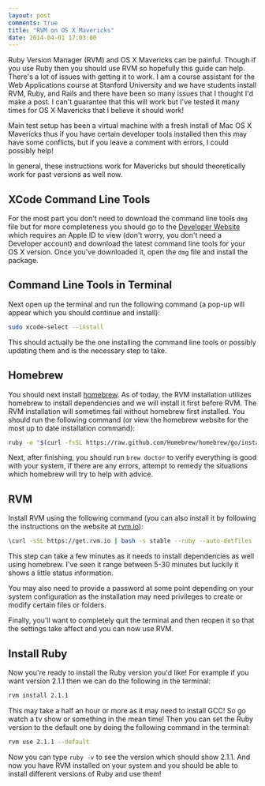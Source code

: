```yaml
---
layout: post
comments: true
title: "RVM on OS X Mavericks"
date: 2014-04-01 17:03:00
---
```


Ruby Version Manager (RVM) and OS X Mavericks can be painful. Though if you use
Ruby then you should use RVM so hopefully this guide can help. There's a lot of
issues with getting it to work. I am a course assistant for the Web Applications
course at Stanford University and we have students install RVM, Ruby, and Rails
and there have been so many issues that I thought I'd make a post. I can't
guarantee that this will work but I've tested it many times for OS X Mavericks
that I believe it should work!

<!--more-->

Main test setup has been a virtual machine with a fresh install of Mac OS X
Mavericks thus if you have certain developer tools installed then this may have
some conflicts, but if you leave a comment with errors, I could possibly help!

In general, these instructions work for Mavericks but should theoretically work
for past versions as well now.

## XCode Command Line Tools

For the most part you don't need to download the command line tools `dmg` file
but for more completeness you should go to the [Developer Website][apple] which
requires an Apple ID to view (don't worry, you don't need a Developer account)
and download the latest command line tools for your OS X version. Once you've
downloaded it, open the `dmg` file and install the package.

## Command Line Tools in Terminal

Next open up the terminal and run the following command (a pop-up will appear
which you should continue and install):

```bash
sudo xcode-select --install
```

This should actually be the one installing the command line tools or possibly
updating them and is the necessary step to take.

## Homebrew

You should next install [homebrew][homebrew]. As of today, the RVM installation
utilizes homebrew to install dependencies and we will install it first before
RVM. The RVM installation will sometimes fail without homebrew first
installed. You should run the following command (or view the homebrew website
for the most up to date installation command):

```bash
ruby -e "$(curl -fsSL https://raw.github.com/Homebrew/homebrew/go/install)"
```

Next, after finishing, you should run `brew doctor` to verify everything is
good with your system, if there are any errors, attempt to remedy the situations
which homebrew will try to help with advice.

## RVM

Install RVM using the following command (you can also install it by following
the instructions on the website at [rvm.io][rvm]):

```bash
\curl -sSL https://get.rvm.io | bash -s stable --ruby --auto-dotfiles
```

This step can take a few minutes as it needs to install dependencies as well
using homebrew. I've seen it range between 5-30 minutes but luckily it shows a
little status information.

You may also need to provide a password at some point depending on your system
configuration as the installation may need privileges to create or modify
certain files or folders.

Finally, you'll want to completely quit the terminal and then reopen it so that
the settings take affect and you can now use RVM.

## Install Ruby

Now you're ready to install the Ruby version you'd like! For example if you want
version 2.1.1 then we can do the following in the terminal:

```bash
rvm install 2.1.1
```

This may take a half an hour or more as it may need to install GCC! So go watch
a tv show or something in the mean time! Then you can set the Ruby version to
the default one by doing the following command in the terminal:

```bash
rvm use 2.1.1 --default
```
Now you can type `ruby -v` to see the version which should show 2.1.1. And now
you have RVM installed on your system and you should be able to install
different versions of Ruby and use them!

[apple]: https://developer.apple.com/downloads/index.action?name=command%20line%20tools
[homebrew]: http://brew.sh/
[rvm]: http://rvm.io/rvm/install